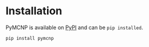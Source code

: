 # Installation

PyMCNP is available on [PyPI](https://pypi.org/project/pymcnp/) and can be `pip installed`.

    pip install pymcnp

